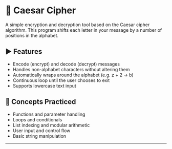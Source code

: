 # 🔐 Caesar Cipher

A simple encryption and decryption tool based on the Caesar cipher algorithm. This program shifts each letter in your message by a number of positions in the alphabet.

## ▶️ Features

- Encode (encrypt) and decode (decrypt) messages
- Handles non-alphabet characters without altering them
- Automatically wraps around the alphabet (e.g. z + 2 → b)
- Continuous loop until the user chooses to exit
- Supports lowercase text input

## 🧠 Concepts Practiced

- Functions and parameter handling
- Loops and conditionals
- List indexing and modular arithmetic
- User input and control flow
- Basic string manipulation

---